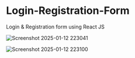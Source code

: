 # Login-Registration-Form
Login &amp; Registration form using React JS

![Screenshot 2025-01-12 223041](https://github.com/user-attachments/assets/dbb9ba7c-e82c-47e3-b272-eaa1ba34dd72)

![Screenshot 2025-01-12 223100](https://github.com/user-attachments/assets/2dbf23fe-0619-4317-94b4-3998f3091292)
